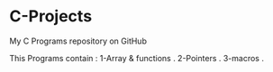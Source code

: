 # C-Projects
My C Programs repository on GitHub

This Programs contain :
  1-Array & functions .
  2-Pointers  .
  3-macros   .


